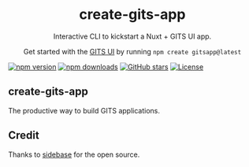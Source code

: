 <h1 align="center">
    create-gits-app
</h1>

<p align="center">
    Interactive CLI to kickstart a Nuxt + GITS UI app.
</p>

<p align="center">
  Get started with the <a target="_blank" href="https://gits.id">GITS UI</a> by running <code>npm create gitsapp@latest</code>
</p>

<p align="center">

[![npm version][npm-version-src]][npm-version-href]
[![npm downloads][npm-downloads-src]][npm-downloads-href]
[![GitHub stars](https://badgen.net/github/stars/gitsindonesia/ui-component)](https://github.com/gitsindonesia/ui-component/)
[![License][license-src]][license-href]

</p>

## create-gits-app

The productive way to build GITS applications.

<!-- Badges -->
[npm-version-src]: https://img.shields.io/npm/v/@gits-id/ui/latest.svg
[npm-version-href]: https://npmjs.com/package/@gits-id/ui

[npm-downloads-src]: https://img.shields.io/npm/dt/@gits-id/ui.svg
[npm-downloads-href]: https://npmjs.com/package/@gits-id/ui

[license-src]: https://img.shields.io/npm/l/@gits-id/ui.svg
[license-href]: https://npmjs.com/package/@gits-id/ui

## Credit

Thanks to [sidebase](https://sidebase.io) for the open source.
